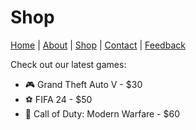 <!DOCTYPE html>
<html>

<body>
    <h1>Shop</h1>
    <nav>
        <a href="index.html">Home</a> |
        <a href="about.html">About</a> |
        <a href="products.html">Shop</a> |
        <a href="contact.html">Contact</a> |
        <a href="feedback.html">Feedback</a>
    </nav>
    <p>Check out our latest games:</p>
    <ul>
        <li>🎮 Grand Theft Auto V - $30</li>
        <li>⚽ FIFA 24 - $50</li>
        <li>🔫 Call of Duty: Modern Warfare - $60</li>
    </ul>
</body>
</html>

